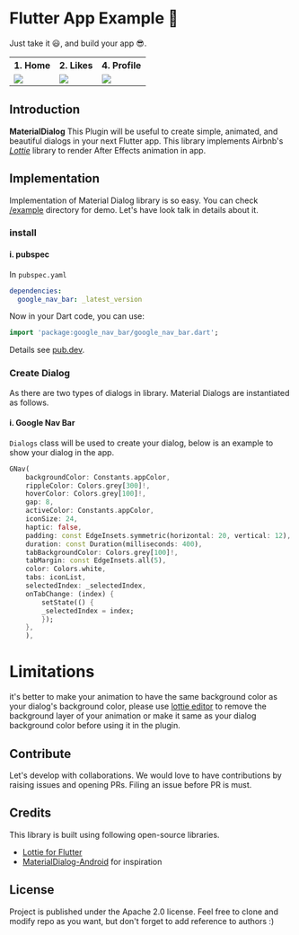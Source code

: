 # Flutter App Example 📱

Just take it 😃, and build your app 😎.

<table style="width:100%">
  <tr>
    <th><b>1. Home</b></th>
    <th><b>2. Likes</b></th> 
    <th><b>4. Profile</b></th>
  </tr>
  <tr>
    <td><img src="https://github.com/Ezaldeen99/material_dialogs/raw/master/gifs/normal.gif"/></td>
    <td><img src="https://github.com/Ezaldeen99/material_dialogs/raw/master/gifs/bottom.gif"/></td>
    <td><img src="https://github.com/Ezaldeen99/material_dialogs/raw/master/gifs/bottom_animated.gif"/></td>
  </tr>
</table>

<a name="introduction"></a>

## Introduction

**MaterialDialog** This Plugin will be useful to create simple, animated, and beautiful dialogs in your next Flutter app.
This library implements Airbnb's [_Lottie_](https://lottiefiles.com/) library to render After Effects animation in app.

<a name="implementation"></a>

## Implementation

Implementation of Material Dialog library is so easy. You can check [/example](/example) directory for demo. Let's have look talk in details about it.

<a name="install"></a>

### install

#### i. pubspec

In `pubspec.yaml`

```yaml
dependencies:
  google_nav_bar: _latest_version
```

Now in your Dart code, you can use:

```dart
import 'package:google_nav_bar/google_nav_bar.dart';
```

Details see [pub.dev](https://pub.dev/packages/material_dialogs/install).

<a name="createDialog"></a>

### Create Dialog

As there are two types of dialogs in library. Material Dialogs are instantiated as follows.
<a name="createMaterialDialog"></a>

#### i. Google Nav Bar

`Dialogs` class will be used to create your dialog, below is an example to show your dialog in the app.

```dart
GNav(
    backgroundColor: Constants.appColor,
    rippleColor: Colors.grey[300]!,
    hoverColor: Colors.grey[100]!,
    gap: 8,
    activeColor: Constants.appColor,
    iconSize: 24,
    haptic: false,
    padding: const EdgeInsets.symmetric(horizontal: 20, vertical: 12),
    duration: const Duration(milliseconds: 400),
    tabBackgroundColor: Colors.grey[100]!,
    tabMargin: const EdgeInsets.all(5),
    color: Colors.white,
    tabs: iconList,
    selectedIndex: _selectedIndex,
    onTabChange: (index) {
        setState(() {
        _selectedIndex = index;
        });
    },
    ),
```

# Limitations

it's better to make your animation to have the same background color as your dialog's background color, please use [lottie editor](https://lottiefiles.com/editor) to remove the background layer of your animation or make it same as your dialog background color before using it in the plugin.

<a name="contribute"></a>

## Contribute

Let's develop with collaborations. We would love to have contributions by raising issues and opening PRs. Filing an issue before PR is must.

<a name="credits"></a>

## Credits

This library is built using following open-source libraries.

- [Lottie for Flutter](https://pub.dev/packages/lottie)
- [MaterialDialog-Android](https://github.com/PatilShreyas/MaterialDialog-Android) for inspiration

## License

Project is published under the Apache 2.0 license. Feel free to clone and modify repo as you want, but don't forget to add reference to authors :)